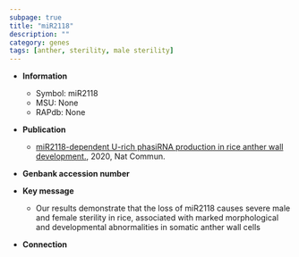 ```yaml
---
subpage: true
title: "miR2118"
description: ""
category: genes
tags: [anther, sterility, male sterility]
---
```


* **Information**  
    + Symbol: miR2118  
    + MSU: None  
    + RAPdb: None  

* **Publication**  
    + [miR2118-dependent U-rich phasiRNA production in rice anther wall development.](http://www.ncbi.nlm.nih.gov/pubmed?term=miR2118-dependent+U-rich+phasiRNA+production+in+rice+anther+wall+development.%5BTitle%5D), 2020, Nat Commun.

* **Genbank accession number**  

* **Key message**  
    + Our results demonstrate that the loss of miR2118 causes severe male and female sterility in rice, associated with marked morphological and developmental abnormalities in somatic anther wall cells

* **Connection**  




